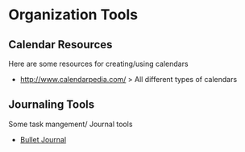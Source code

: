 # Organization Tools

## Calendar Resources
Here are some resources for creating/using calendars
* http://www.calendarpedia.com/ > All different types of calendars

## Journaling Tools
Some task mangement/ Journal tools
* [Bullet Journal](http://bulletjournal.com/)

